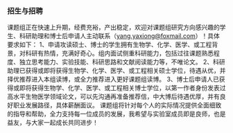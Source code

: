### **招生与招聘**  
课题组正在快速上升期，经费充裕，产出稳定，欢迎对课题组研究方向感兴趣的学生、科研助理和博士后申请人主动联系（yang.yaxiong@foxmail.com）！具体要求如下：
1、申请攻读硕士、博士的学生拥有生物学、化学、医学、或工程背景，对科研有热情，充满好奇心。组内面试侧重科研能力，包括过往课题熟悉程度、独立思考能力、实验技能、科研思路和文献阅读能力等，不唯论文。
2、科研助理已获得或即将获得生物学、化学、医学、或工程相关硕士学位，待遇从优，并择优推荐进入本组读博，或全力推荐进入更好课题组读博。
3、博士后申请人已获得或即将获得生物学、化学、医学、或工程相关博士学位，以第一作者身份发表过高水平生物医学领域论文，可以先沟通再准备推荐信，中大博后待遇优厚，并有良好职业发展路径，具体薪酬面议。
课题组将针对每个人的实际情况提供全面细致的指导和帮助，全力支持每一位成员的发展，我希望与实验室成员即是良师，也是益友，与大家一起成长共同进步！
